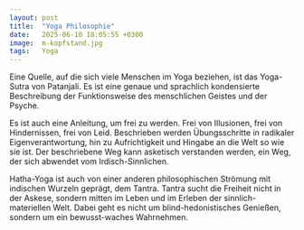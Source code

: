 ```yaml
---
layout: post
title:  "Yoga Philosophie"
date:   2025-06-10 18:05:55 +0300
image:  m-kopfstand.jpg
tags:   Yoga
---
```

Eine Quelle, auf die sich viele Menschen im Yoga beziehen, ist das Yoga-Sutra 
von Patanjali. Es ist eine genaue und sprachlich kondensierte Beschreibung der 
Funktionsweise des menschlichen Geistes und der Psyche. 

Es ist auch eine Anleitung, um frei zu werden. Frei von Illusionen, frei von 
Hindernissen, frei von Leid. Beschrieben werden Übungsschritte in radikaler 
Eigenverantwortung, hin zu Aufrichtigkeit und Hingabe an die Welt so wie sie ist.
Der beschriebene Weg kann asketisch verstanden werden, ein Weg, der sich abwendet 
vom Irdisch-Sinnlichen.

Hatha-Yoga ist auch von einer anderen philosophischen Strömung mit indischen 
Wurzeln geprägt, dem Tantra. Tantra sucht die Freiheit nicht in der Askese, 
sondern mitten im Leben und im Erleben der sinnlich-materiellen Welt. Dabei 
geht es nicht um blind-hedonistisches Genießen, sondern um ein bewusst-waches 
Wahrnehmen. 

